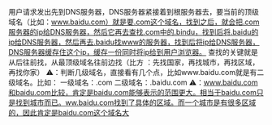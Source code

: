 用户请求发出先到DNS服务器，DNS服务器紧接着到根服务器去，要当前的顶级域名（比如：www.baidu.com）就是要.com这个域名，找到之后，就会把.com服务器的ip给DNS服务器，然后它再去查找.com中的.bindu，找到后将.baidu的ip给DNS服务器，然后再去.baidu找www的服务器，找到后将ip给DNS服务器，DNS服务器缓存住这个ip，缓存一份同时将ip给到用户浏览器。
查找的关键就是从后往前找，从最顶级域名往前边找（比方 ：先找国家，再找城市，再找区域，再找你家）
⚠️：判断几级域名，直接看有几个点，比如www.baidu.com就是有二级域名。比如：
一级域名：.com
二级域名：.baidu.com
⚠️：www.baidu.com和baidu.com比较，肯定是baidu.com能够表示的范围更大。相当于baidu.com只是找到城市而已。ww.baidu.com找到了具体的区域。而一个城市是有很多区域的，因此肯定是baidu.com这个域名大